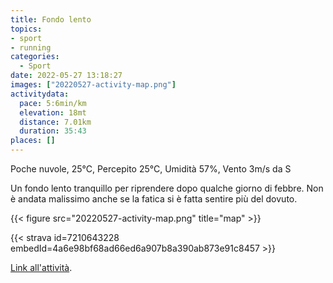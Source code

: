 ```yaml
---
title: Fondo lento
topics:
- sport
- running
categories: 
  - Sport
date: 2022-05-27 13:18:27
images: ["20220527-activity-map.png"]
activitydata:
  pace: 5:6min/km
  elevation: 18mt
  distance: 7.01km
  duration: 35:43
places: []
---
```


Poche nuvole, 25°C, Percepito 25°C, Umidità 57%, Vento 3m/s da S

<!--more-->

Un fondo lento tranquillo per riprendere dopo qualche giorno di febbre. Non è andata malissimo anche se la fatica si è fatta sentire più del dovuto.

{{<  figure src="20220527-activity-map.png" title="map" >}}

{{< strava id=7210643228 embedId=4a6e98bf68ad66ed6a907b8a390ab873e91c8457 >}}

[Link all'attività](https://strava.com/activities/7210643228).
